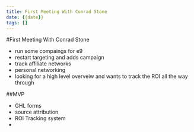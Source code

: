 ```yaml
---
title: First Meeting With Conrad Stone
date: {{date}}
tags: []
---
```


#First Meeting With Conrad Stone

- run some compaings for e9
- restart targeting and adds campaign
- track affiliate networks
- personal networking
- looking for a high level overveiw and wants to track the ROI all the way through

##MVP
- GHL forms
- source attribution
- ROI Tracking system
- 

